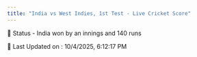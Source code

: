 ```yaml
---
title: "India vs West Indies, 1st Test - Live Cricket Score"
---
```


📑 Status - India won by an innings and 140 runs

📝 Last Updated on : 10/4/2025, 6:12:17 PM  

